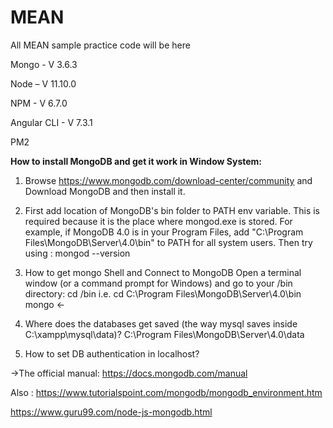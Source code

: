 # MEAN
All MEAN sample practice code will be here

Mongo - V 3.6.3

Node – V 11.10.0

NPM - V 6.7.0

Angular CLI - V 7.3.1

PM2



**How to install MongoDB and get it work in Window System:**
1. Browse https://www.mongodb.com/download-center/community and Download MongoDB and then install it.

2. First add location of MongoDB's bin folder to PATH env variable. This is required because it is the place where mongod.exe is stored. For example, if MongoDB 4.0 is in your Program Files, add "C:\Program Files\MongoDB\Server\4.0\bin" to PATH for all system users. Then try using :
mongod --version

3. How to get mongo Shell and Connect to MongoDB
Open a terminal window (or a command prompt for Windows) and go to your <mongodb installation dir>/bin directory:
cd <mongodb installation dir>/bin   i.e. cd C:\Program Files\MongoDB\Server\4.0\bin
mongo <-

4. Where does the databases get saved (the way mysql saves inside C:\xampp\mysql\data)?
C:\Program Files\MongoDB\Server\4.0\data

5. How to set DB authentication in localhost?

->The official manual: https://docs.mongodb.com/manual

Also : https://www.tutorialspoint.com/mongodb/mongodb_environment.htm

https://www.guru99.com/node-js-mongodb.html
